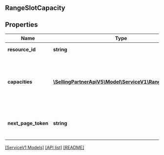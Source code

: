 ## RangeSlotCapacity

## Properties

Name | Type | Description | Notes
------------ | ------------- | ------------- | -------------
**resource_id** | **string** | Resource Identifier. | [optional]
**capacities** | [**\SellingPartnerApiV5\Model\ServiceV1\RangeCapacity[]**](RangeCapacity.md) | Array of range capacities where each entry is for a specific capacity type. | [optional]
**next_page_token** | **string** | Next page token, if there are more pages. | [optional]

[[ServiceV1 Models]](../) [[API list]](../../Api) [[README]](../../../README.md)
